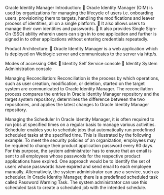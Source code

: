 Oracle Identity Manager
Introduction:
	Oracle Identity Manager (OIM) is used by organizations for managing the lifecycle of users i.e. onboarding users, provisioning them to targets, handling the modifications and leaver process of identities, all on a single platform.
	It also allows users to manage their own identities and passwords.
	It also provides Single Sign-On (SSO) ability wherein users can sign in to one application and further is signed in to other applications without entering credentials repeatedly.

Product Architecture:
	Oracle Identity Manager is a web application which is deployed on Weblogic server and communicates to the server via http/s.
 
Modes of accessing OIM:
	Identity Self Service console
	Identity System Administration console
                 
Managing Reconciliation:
Reconciliation is the process by which operations, such as user creation, modification, or deletion, started on the target system are communicated to Oracle Identity Manager. The reconciliation process compares the entries in Oracle Identity Manager repository and the target system repository, determines the difference between the two repositories, and applies the latest changes to Oracle Identity Manager repository.

Managing the Scheduler
In Oracle Identity Manager, it is often required to run jobs at specified times on a regular basis to manage various activities. Scheduler enables you to schedule jobs that automatically run predefined scheduled tasks at the specified time. This is illustrated by the following example:
To meet the security policies of an organization, employees may be required to change their product application password every 60 days. For this purpose, the system administrator has to ensure that an email is sent to all employees whose passwords for the respective product applications have expired. One approach would be to identify the set of users whose passwords have expired and send email to each employee manually. Alternatively, the system administrator can use a service, such as scheduler. In Oracle Identity Manager, there is a predefined scheduled task called Password Warning Task. The system administrator can use this scheduled task to create a scheduled job with the intended schedule.
